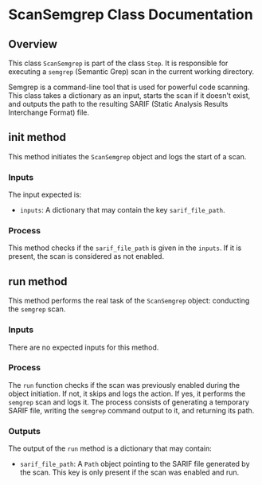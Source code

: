 # ScanSemgrep Class Documentation

## Overview

This class `ScanSemgrep` is part of the class `Step`. It is responsible for executing a `semgrep` (Semantic Grep) scan in the current working directory.  

Semgrep is a command-line tool that is used for powerful code scanning. This class takes a dictionary as an input, starts the scan if it doesn't exist, and outputs the path to the resulting SARIF (Static Analysis Results Interchange Format) file.

## __init__ method

This method initiates the `ScanSemgrep` object and logs the start of a scan.

### Inputs

The input expected is:

- `inputs`: A dictionary that may contain the key `sarif_file_path`.

### Process

This method checks if the `sarif_file_path` is given in the `inputs`. If it is present, the scan is considered as not enabled.

## run method

This method performs the real task of the `ScanSemgrep` object: conducting the `semgrep` scan.

### Inputs

There are no expected inputs for this method.

### Process

The `run` function checks if the scan was previously enabled during the object initiation. If not, it skips and logs the action. If yes, it performs the `semgrep` scan and logs it. The process consists of generating a temporary SARIF file, writing the `semgrep` command output to it, and returning its path.

### Outputs

The output of the `run` method is a dictionary that may contain:

- `sarif_file_path`: A `Path` object pointing to the SARIF file generated by the scan. This key is only present if the scan was enabled and run.